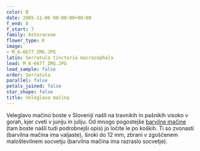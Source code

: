 ```yaml
---
color: B
date: 2005-11-06 00:00:00+00:00
f_end: 8
f_start: 7
family: Asteraceae
flower_type: K
image:
- M_6-6677_IMG.JPG
latin: Serratula tinctoria macrocephala
lead: M_6-6677_IMG.JPG
lead_sample: false
order: Serratula
parallel: false
petals_joined: false
star_shape: false
title: Veleglava mačina
---
```

Veleglavo mačino boste v Sloveniji našli na travnikih in pašnikih visoko v gorah, kjer cveti v juniju in juliju. Od mnogo pogostejše [barvilne mačine](../serratulatinctoria/)  (tam boste našli tudi podrobnejši opis) jo ločite le po koških. Ti so zvonasti (barvilna mačina ima valjaste), široki do 12 mm, zbrani v zgoščenem maloštevilnem socvetju (barvilna mačina ima razraslo socvetje).

